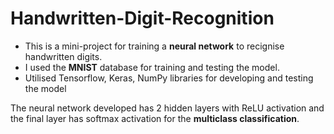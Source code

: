 # Handwritten-Digit-Recognition

- This is a mini-project for training a **neural network** to recignise handwritten digits.
- I used the **MNIST** database for training and testing the model.
- Utilised Tensorflow, Keras, NumPy libraries for developing and testing the model

The neural network developed has 2 hidden layers with ReLU activation and the final layer has softmax activation for the **multiclass classification**.
